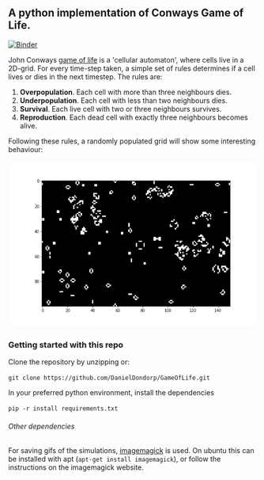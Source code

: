 ## A python implementation of Conways Game of Life.

[![Binder](https://mybinder.org/badge_logo.svg)](https://mybinder.org/v2/gh/DanielDondorp/GameOfLife.git/master)

John Conways [game of life](https://en.wikipedia.org/wiki/Conway%27s_Game_of_Life) is a 'cellular automaton', where cells live in a 2D-grid. For every time-step taken, a simple set of rules determines if a cell lives or dies in the next timestep. The rules are:

1. **Overpopulation**. Each cell with more than three neighbours dies.
2. **Underpopulation**. Each cell with less than two neighbours dies.
3. **Survival**. Each live cell with two or three neighbours survives.
3. **Reproduction**. Each dead cell with exactly three neighbours becomes alive.

Following these rules, a randomly populated grid will show some interesting behaviour:

![example](example.gif)


### Getting started with this repo

Clone the repository by unzipping or:

`git clone https://github.com/DanielDondorp/GameOfLife.git`

In your preferred python environment, install the dependencies

`pip -r install requirements.txt`

###### Other dependencies
For saving gifs of the simulations, [imagemagick](https://imagemagick.org/) is used. On ubuntu this can be installed with apt (`apt-get install imagemagick`), or follow the instructions on the imagemagick website.
